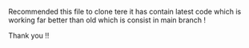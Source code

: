 Recommended this file to clone tere it has contain latest code which is working far better than old which is consist in main branch !

Thank you !!
